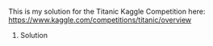 This is my solution for the Titanic Kaggle Competition here: https://www.kaggle.com/competitions/titanic/overview

1. Solution
